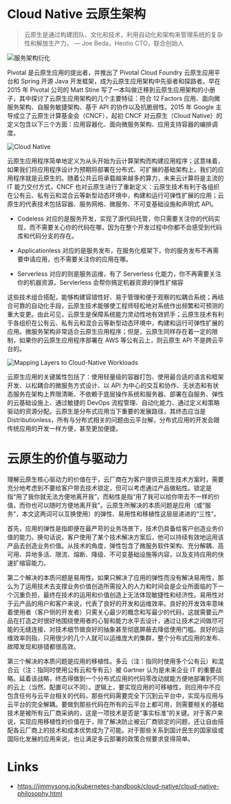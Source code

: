 # Cloud Native 云原生架构

> 云原生是通过构建团队、文化和技术，利用自动化和架构来管理系统的复杂性和解放生产力。
> — Joe Beda，Heotio CTO，联合创始人

![服务架构衍化](https://i.postimg.cc/pL8vqYM2/image.png)

Pivotal 是云原生应用的提出者，并推出了 Pivotal Cloud Foundry 云原生应用平台和 Spring 开源 Java 开发框架，成为云原生应用架构中先驱者和探路者。早在 2015 年 Pivotal 公司的 Matt Stine 写了一本叫做迁移到云原生应用架构的小册子，其中探讨了云原生应用架构的几个主要特征：符合 12 Factors 应用、面向微服务架构、自服务敏捷架构、基于 API 的协作以及抗脆弱性。2015 年 Google 主导成立了云原生计算基金会（CNCF），起初 CNCF 对云原生（Cloud Native）的定义包含以下三个方面：应用容器化、面向微服务架构、应用支持容器的编排调度。

![Cloud Native](https://i.postimg.cc/jSjNf5pQ/image.png)

云原生应用程序简单地定义为从头开始为云计算架构而构建应用程序；这意味着，如果我们将应用程序设计为预期将部署在分布式、可扩展的基础架构上，我们的应用程序就是云原生的。随着公共云将承载越来越多的算力，未来云计算将是主流的 IT 能力交付方式，CNCF 也对云原生进行了重新定义：云原生技术有利于各组织在公有云、私有云和混合云等新型动态环境中，构建和运行可弹性扩展的应用；云原生的代表技术包括容器、服务网格、微服务、不可变基础设施和声明式 API。

- Codeless 对应的是服务开发，实现了源代码托管，你只需要关注你的代码实现，而不需要关心你的代码在哪，因为在整个开发过程中你都不会感受到代码库和代码分支的存在。

- Applicationless 对应的是服务发布，在服务化框架下，你的服务发布不再需要申请应用，也不需要关注你的应用在哪。

- Serverless 对应的则是服务运维，有了 Serverless 化能力，你不再需要关注你的机器资源，Servlerless 会帮你搞定机器资源的弹性扩缩容

这些技术组合搭配，能够构建容错性好、易于管理和便于观察的松耦合系统；再结合可靠的自动化手段，云原生技术能够使工程师轻松地对系统作出频繁和可预测的重大变更。由此可见，云原生是保障系统能力灵动性地有效抓手；云原生技术有利于各组织在公有云、私有云和混合云等新型动态环境中，构建和运行可弹性扩展的应用。微服务架构非常适合云原生应用程序；但是，云原生同样存在着一定的限制，如果你的云原生应用程序部署在 AWS 等公有云上，则云原生 API 不是跨云平台的。

![Mapping Layers to Cloud-Native Workloads](https://i.postimg.cc/8P27sCRm/image.png)

云原生应用的关键属性包括了：使用轻量级的容器打包、使用最合适的语言和框架开发、以松耦合的微服务方式设计、以 API 为中心的交互和协作、无状态和有状态服务在架构上界限清晰、不依赖于底层操作系统和服务器、部署在自服务、弹性的云基础设施上、通过敏捷的 DevOps 流程管理、自动化能力、通过定义和策略驱动的资源分配。云原生是分布式应用当下重要的发展路径，其终态应当是 Distributionless，所有与分布式相关的问题由云平台解，分布式应用的开发会跟传统应用的开发一样方便，甚至更加便捷。

# 云原生的价值与驱动力

理解云原生核心驱动力的价值在于，云厂商在为客户提供云原生技术方案时，需要充分地考虑到不要给客户带去技术锁定，但可以考虑通过产品做粘性。锁定是指“用了我你就无法方便地离开我”，而粘性是指“用了我可以给你带去不一样的价值，而你也可以随时方便地离开我”。云原生所解决的本质问题是应用（或“服务”，本文这两词可以互换使用）的弹性、易用性和移植性这层层递进的“三性”。

首先，应用的弹性是指即便在最严苛的业务场景下，技术仍具备给客户创造业务价值的能力。换句话说，客户使用了某个技术解决方案后，他可以持续有效地运用该产品去创造业务价值。从技术的角度，弹性包含了微服务软件架构、充分解耦、高可用、异地多活、限流、熔断、降级、不可变基础设施等内容，以及支持应用的快速扩缩容能力。

第二个解决的本质问题是易用性。如果只解决了应用的弹性而没有解决易用性，那么为了运用技术去支撑业务价值创造所需投入的人力和时间会是企业所面临的下一个沉重负担，最终在技术的运用和价值创造上无法体现敏捷性和经济性。易用性对于云产品的用户和客户来说，代表了良好的开发和运维效率。良好的开发效率意味着使用者（客户侧的开发者）只需关心最少的概念和写最少的代码，这就需要云产品在打造之时很好地围绕使用者的心智和能力水平去设计，通过让技术之间做尽可能的无缝连接、对技术细节做良好的抽象甚至彻底屏蔽去降低使用门槛。良好的运维效率则指，只用很少的几个人就可以运维庞大的集群，整个分布式应用的发布、故障发现和排错都很高效。

第三个解决的本质问题是应用的移植性。多云（注：指同时使用多个公有云）和混合云（注：指同时使用公有云和专有云）被 Gartner 认为是未来企业 IT 的重要战略。延着该战略，终态得做到一个分布式应用的代码零改动就能方便地部署到不同的云上（当然，配置可以不同）。逻辑上，要实现应用的可移植性，则应用中不应包含任何与云平台相关的代码，那些代码需要完全下沉到云平台中，实现与应用与云平台的完全解耦。要做到那些代码在所有的云平台上都可用，则需要相关的基础技术是被所有云厂商采纳的，这是一项技术是否是“事实标准”的关键。对于客户来说，实现应用移植性的价值在于，除了解决防止被云厂商锁定的问题，还让自由搭配各云厂商上的技术和成本优势成为了可能。对于那些关系到国计民生的国家级或国际化发展的应用来说，也让满足多云部署的政策合规要求变得简单。

# Links

- https://jimmysong.io/kubernetes-handbook/cloud-native/cloud-native-philosophy.html
